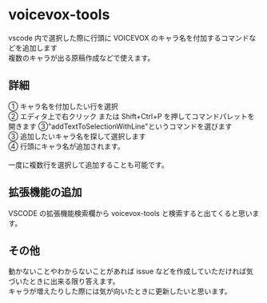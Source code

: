 # voicevox-tools

vscode 内で選択した際に行頭に VOICEVOX のキャラ名を付加するコマンドなどを追加します<br>
複数のキャラが出る原稿作成などで使えます。

## 詳細

① キャラ名を付加したい行を選択<br>
② エディタ上で右クリック または Shift+Ctrl+P を押してコマンドパレットを開きます
③"addTextToSelectionWithLine"というコマンドを選びます<br>
③ 追加したいキャラ名を探して選択します<br>
④ 行頭にキャラ名が追加されます。<br>
<br>
一度に複数行を選択して追加することも可能です。

## 拡張機能の追加

VSCODE の拡張機能検索欄から voicevox-tools と検索すると出てくると思います。

## その他

動かないことやわからないことがあれば issue などを作成していただければ気づいたときに出来る限り答えます。<br>
キャラが増えたりした際には気が向いたときに更新したいと思います。
